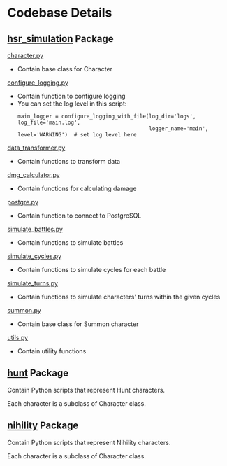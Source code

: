# Codebase Details
## [hsr_simulation](..%2Fhsr_simulation) Package
[character.py](..%2Fhsr_simulation%2Fcharacter.py)
- Contain base class for Character

[configure_logging.py](..%2Fhsr_simulation%2Fconfigure_logging.py)
- Contain function to configure logging
- You can set the log level in this script:
    ```
    main_logger = configure_logging_with_file(log_dir='logs', log_file='main.log',
                                              logger_name='main', level='WARNING')  # set log level here
    ```

[data_transformer.py](..%2Fhsr_simulation%2Fdata_transformer.py)
- Contain functions to transform data

[dmg_calculator.py](..%2Fhsr_simulation%2Fdmg_calculator.py)
- Contain functions for calculating damage

[postgre.py](..%2Fhsr_simulation%2Fpostgre.py)
- Contain function to connect to PostgreSQL

[simulate_battles.py](..%2Fhsr_simulation%2Fsimulate_battles.py)
- Contain functions to simulate battles

[simulate_cycles.py](..%2Fhsr_simulation%2Fsimulate_cycles.py)
- Contain functions to simulate cycles for each battle

[simulate_turns.py](..%2Fhsr_simulation%2Fsimulate_turns.py)
- Contain functions to simulate characters' turns within the given cycles

[summon.py](..%2Fhsr_simulation%2Fsummon.py)
- Contain base class for Summon character

[utils.py](..%2Fhsr_simulation%2Futils.py)
- Contain utility functions

## [hunt](..%2Fhsr_simulation%2Fhunt) Package
Contain Python scripts that represent Hunt characters.

Each character is a subclass of Character class.


## [nihility](..%2Fhsr_simulation%2Fnihility) Package
Contain Python scripts that represent Nihility characters.

Each character is a subclass of Character class.